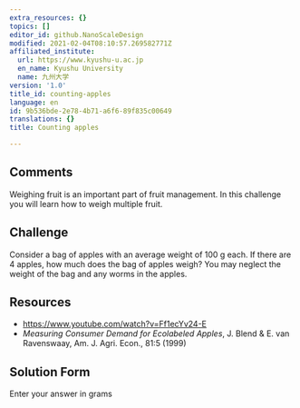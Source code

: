 ```yaml
---
extra_resources: {}
topics: []
editor_id: github.NanoScaleDesign
modified: 2021-02-04T08:10:57.269582771Z
affiliated_institute:
  url: https://www.kyushu-u.ac.jp
  en_name: Kyushu University
  name: 九州大学
version: '1.0'
title_id: counting-apples
language: en
id: 9b536bde-2e78-4b71-a6f6-89f835c00649
translations: {}
title: Counting apples

---
```


## Comments
Weighing fruit is an important part of fruit management. In this challenge you will learn how to weigh multiple fruit.

## Challenge
Consider a bag of apples with an average weight of 100 g each. If there are 4 apples, how much does the bag of apples weigh? You may neglect the weight of the bag and any worms in the apples.

## Resources
- https://www.youtube.com/watch?v=Ff1ecYv24-E
- _Measuring Consumer Demand for Ecolabeled Apples_, J. Blend & E. van Ravenswaay, Am. J. Agri. Econ., 81:5 (1999)


## Solution Form
Enter your answer in grams


